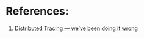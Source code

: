 
# References:

1. [Distributed Tracing — we’ve been doing it wrong](https://copyconstruct.medium.com/distributed-tracing-weve-been-doing-it-wrong-39fc92a857df)